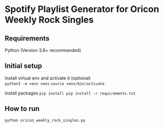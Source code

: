 # Spotify Playlist Generator for Oricon Weekly Rock Singles

## Requirements

Python (Version 3.8+ recommended)

## Initial setup

Install virtual env and activate it (optional)  
`python3 -m venv venv`
`source venv/bin/activate`

Install packages
`pip install pip install -r requirements.txt`

## How to run

`python oricon_weekly_rock_singles.py`

